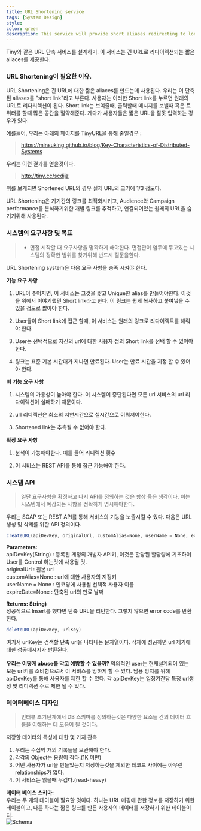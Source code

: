 ```yaml
---
title: URL Shortening service
tags: [System Design]
style:
color: green
description: This service will provide short aliases redirecting to long URLs.
---
```

Tiny와 같은 URL 단축 서비스를 설계하기. 이 서비스는 긴 URL로 리다이렉션되는 짧은 aliaces를 제공한다.

### URL Shortening이 필요한 이유.

URL Shortening은 긴 URL에 대한 짧은 aliaces를 만드는데 사용된다. 우리는 이 단축된 aliases를 "short link"라고 부른다. 사용자는 이러한 Short link를 누르면 원래의 URL로 리다리렉션이 된다. Short link는 보여줄때, 출력할때 메시지를 보낼때 혹은 트위터를 할때 많은 공간을 절약해준다. 게다가 사용자들은 짧은 URL을 잘못 입력하는 경우가 있다.<br>

예를들어, 우리는 아래의 페이지를 TinyURL을 통해 줄일경우 :<br>

> https://minsuking.github.io/blog/Key-Characteristics-of-Distributed-Systems<br>

우리는 이런 결과를 얻을것이다.<br>

> http://tiny.cc/scdijz<br>

위를 보게되면 Shortened URL의 경우 실제 URL의 크기에 1/3 정도다.<br>

URL Shortening은 기기간의 링크를 최적화시키고, Audience와 Campaign performance를 분석하기위한 개별 링크를 추적하고, 연결되어있는 원래의 URL을 숨기기위해 사용된다.<br>

### 시스템의 요구사항 및 목표

> * 면접 시작할 때 요구사항을 명확하게 해야한다. 면접관이 염두에 두고있는 시스템의 정확한 범위를 찾기위해 반드시 질문을한다.<br>

URL Shortening system은 다음 요구 사항을 충족 시켜야 한다.<br>

**기능 요구 사항**<br>

1. URL이 주어지면, 이 서비스는 그것을 짦고 Unique한 alias를 만들어야한다.  이것을 위에서 이야기했던 Short link라고 한다. 이 링크는 쉽게 복사하고 붙여넣을 수 있을 정도로 짧아야 한다.<br>

2. User들이 Short link에 접근 할때, 이 서비스는 원래의 링크로 리다이렉트를 해줘야 한다.<br>

3. User는 선택적으로 자신의 url에 대한 사용자 정의 Short link를 선택 할 수 있어야한다.<br>

4. 링크는 표준 기본 시간대가 지나면 만료된다. User는 만료 시간을 지정 할 수 있어야 한다.<br>

**비 기능 요구 사항**<br>
1. 시스템의 가용성이 높아야 한다. 이 시스템이 중단된다면 모든 url 서비스의 url 리다이렉션이 실패하기 때문이다.<br>

2. url 리디렉션은 최소의 지연시간으로 실시간으로 이뤄져야한다.<br>

3. Shortened link는 추측될 수 없어야 한다.<br>

**확장 요구 사항**<br>

1. 분석이 가능해야한다. 예를 들어 리디렉션 횟수<br>

2. 이 서비스는 REST API를 통해 접근 가능해야 한다.<br>

### 시스템 API
> 일단 요구사항을 확정하고 나서 API를 정의하는 것은 항상 옳은 생각이다. 이는 시스템에서 예상되는 사항을 정확하게 명시해야한다.<br>

우리는 SOAP 또는 REST API를 통해 서비스의 기능을 노출시킬 수 있다. 다음은 URL 생성 및 삭제를 위한 API 정의이다.<br>

~~~Java
createURL(apiDevKey, originalUrl, customAlias=None, userName = None, expireDate=None)
~~~
**Parameters:**<br>
apiDevKey(String) : 등록된 계정의 개발자 API키, 이것은 할당된 할당량에 기초하여 User를 Control 하는것에 사용될 것.<br>
originalUrl : 원본 url<br>
customAlias=None : url에 대한 사용자의 지정키<br>
userName = None : 인코딩에 사용될 선택적 사용자 이름<br>
expireDate=None : 단축된 url의 만료 날짜<br>

**Returns: String)**<br>
성공적으로 Insert를 했다면 단축 URL을 리턴한다. 그렇지 않으면 error code를 반환한다. <br>

~~~Java
deleteURL(apiDevKey, urlKey)
~~~
여기서 urlKey는 검색할 단축 url을 나타내는 문자열이다. 삭제에 성공하면 url 제거에 대한 성공메시지가 반환된다.<br><br>
**우리는 어떻게 abuse를 막고 예방할 수 있을까?** 악의적인 user는 현재설계되어 있는 모든 url키를 소비함으로써 이 서비스를 망하게 할 수 있다. 남용 방지를 위해 apiDevKey를 통해 사용자를 제한 할 수 있다. 각 apiDevKey는 일정기간당 특정 url생성 및 리디렉션 수로 제한 될 수 있다.<br>

### 데이터베이스 디자인
> 인터뷰 초기단계에서 DB 스키마를 정의하는것은 다양한 요소들 간의 데이터 흐름을 이해하는 데 도움이 될 것이다.<br>

저장할 데이터의 특성에 대한 몇 가지 관측<br>
1. 우리는 수십억 개의 기록들을 보관해야 한다.
2. 각각의 Object는 용량이 작다.(1K 미만)
3. 어떤 사용자가 url을 만들었는지 저장하는것을 제외한 레코드 사이에는 아무런 relationships가 없다.
4. 이 서비스는 읽을때 무겁다.(read-heavy)

**데이터 베이스 스키마:**<br>
우리는 두 개의 테이블이 필요할 것이다. 하나는 URL 매핑에 관한 정보를 저장하기 위한 테이블이고, 다른 하나는 짧은 링크를 만든 사용자의 데이터를 저장하기 위한 테이블이다.<br>
![Schema](https://user-images.githubusercontent.com/60283244/73647590-2a43b680-46bf-11ea-941d-f9c4c3eea437.JPG)
